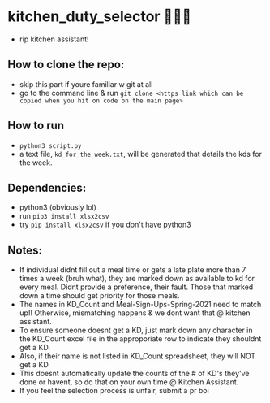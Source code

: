 # kitchen_duty_selector 🍴🍴🍴
- rip kitchen assistant!

## How to clone the repo:
- skip this part if youre familiar w git at all
- go to the command line & run `git clone <https link which can be copied when you hit on code on the main page>`

## How to run 
- `python3 script.py`
- a text file, `kd_for_the_week.txt`, will be generated that details the kds for the week. 

## Dependencies: 
- python3 (obviously lol)
- run `pip3 install xlsx2csv`
- try `pip install xlsx2csv` if you don't have python3

## Notes: 
- If individual didnt fill out a meal time or gets a late plate more than 7 times a week (bruh what), they are marked down as available to kd for every meal. Didnt provide a preference, their fault. Those that marked down a time should get priority for those meals. 
- The names in KD_Count and Meal-Sign-Ups-Spring-2021 need to match up!! Otherwise, mismatching happens & we dont want that @ kitchen assistant.
- To ensure someone doesnt get a KD, just mark down any character in the KD_Count excel file in the approporiate row to indicate they shouldnt get a KD.
- Also, if their name is not listed in KD_Count spreadsheet, they will NOT get a KD
- This doesnt automatically update the counts of the # of KD's they've done or havent, so do that on your own time @ Kitchen Assistant. 
- If you feel the selection process is unfair, submit a pr boi 

